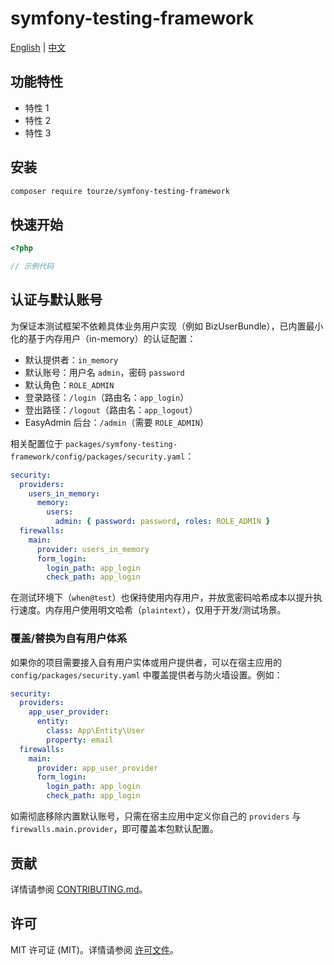 # symfony-testing-framework

[English](README.md) | [中文](README.zh-CN.md)



## 功能特性

- 特性 1
- 特性 2
- 特性 3

## 安装

```bash
composer require tourze/symfony-testing-framework
```

## 快速开始

```php
<?php

// 示例代码
```

## 认证与默认账号

为保证本测试框架不依赖具体业务用户实现（例如 BizUserBundle），已内置最小化的基于内存用户（in-memory）的认证配置：

- 默认提供者：`in_memory`
- 默认账号：用户名 `admin`，密码 `password`
- 默认角色：`ROLE_ADMIN`
- 登录路径：`/login`（路由名：`app_login`）
- 登出路径：`/logout`（路由名：`app_logout`）
- EasyAdmin 后台：`/admin`（需要 `ROLE_ADMIN`）

相关配置位于 `packages/symfony-testing-framework/config/packages/security.yaml`：

```yaml
security:
  providers:
    users_in_memory:
      memory:
        users:
          admin: { password: password, roles: ROLE_ADMIN }
  firewalls:
    main:
      provider: users_in_memory
      form_login:
        login_path: app_login
        check_path: app_login
```

在测试环境下（`when@test`）也保持使用内存用户，并放宽密码哈希成本以提升执行速度。内存用户使用明文哈希（`plaintext`），仅用于开发/测试场景。

### 覆盖/替换为自有用户体系

如果你的项目需要接入自有用户实体或用户提供者，可以在宿主应用的 `config/packages/security.yaml` 中覆盖提供者与防火墙设置。例如：

```yaml
security:
  providers:
    app_user_provider:
      entity:
        class: App\Entity\User
        property: email
  firewalls:
    main:
      provider: app_user_provider
      form_login:
        login_path: app_login
        check_path: app_login
```

如需彻底移除内置默认账号，只需在宿主应用中定义你自己的 `providers` 与 `firewalls.main.provider`，即可覆盖本包默认配置。

## 贡献

详情请参阅 [CONTRIBUTING.md](CONTRIBUTING.md)。

## 许可

MIT 许可证 (MIT)。详情请参阅 [许可文件](LICENSE)。
